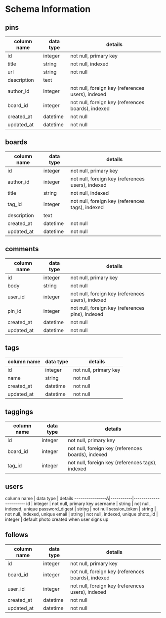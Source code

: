 # Schema Information

## pins
column name | data type | details
------------|-----------|-----------------------
id          | integer   | not null, primary key
title       | string    | not null, indexed
url	        | string    | not null
description | text      |
author_id   | integer   | not null, foreign key (references users), indexed
board_id    | integer   | not null, foreign key (references boards), indexed
created_at  | datetime  | not null
updated_at  | datetime  | not null

## boards
column name | data type | details
------------|-----------|-----------------------
id          | integer   | not null, primary key
author_id   | integer   | not null, foreign key (references users), indexed
title       | string    | not null, indexed
tag_id      | integer   | not null, foreign key (references tags), indexed
description | text      |
created_at  | datetime  | not null
updated_at  | datetime  | not null

## comments
column name | data type | details
------------|-----------|-----------------------
id          | integer   | not null, primary key
body        | string    | not null
user_id     | integer   | not null, foreign key (references users), indexed
pin_id      | integer   | not null, foreign key (references pins), indexed
created_at  | datetime  | not null
updated_at  | datetime  | not null

## tags
column name | data type | details
------------|-----------|-----------------------
id          | integer   | not null, primary key
name        | string    | not null
created_at  | datetime  | not null
updated_at  | datetime  | not null

## taggings
column name | data type | details
------------|-----------|-----------------------
id          | integer   | not null, primary key
board_id    | integer   | not null, foreign key (references boards), indexed
tag_id      | integer   | not null, foreign key (references tags), indexed

## users
column name     | data type | details
----------------A|-----------|-----------------------
id              | integer   | not null, primary key
username        | string    | not null, indexed, unique
password_digest | string    | not null
session_token   | string    | not null, indexed, unique
email           | string    | not null, indexed, unique
photo_id        | integer   | default photo created when user signs up


## follows
column name | data type | details
------------|-----------|-----------------------
id          | integer   | not null, primary key
board_id    | integer   | not null, foreign key (references boards), indexed
user_id     | integer   | not null, foreign key (references users), indexed
created_at  | datetime  | not null
updated_at  | datetime  | not null

